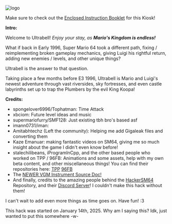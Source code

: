 ![logo](https://github.com/user-attachments/assets/6aa003b0-efb6-4a94-90c9-e9b4010b8f19)

Make sure to check out the [Enclosed Instruction Booklet](https://docs.google.com/document/d/11Rfg5CGrtVHVqCT0m6SxOWny0ZW_q_8i5hatfc4SltU) for this Kiosk!

**Intro:**

Welcome to Ultrabell! *Enjoy your stay, as **Mario's Kingdom is endless!***

What if back in Early 1996, Super Mario 64 took a different path, fixing / reimplementing broken gameplay mechanics,
giving Luigi his rightful return, adding new enemies / levels, and other unique things?

Ultrabell is the answer to that question.

Taking place a few months before E3 1996, Ultrabell is Mario and Luigi's newest adventure through vast riversides,
sky fortresses, and even castle labyrinths set up to trap the Plumbers by the evil King Koopa!

**Credits:**
- spongelover6996/Tophatman: Time Attack
- xbciom: Future level ideas and music
- supermariofurry/SMF128: Just existing tbh bro's based asf
- imann0731/iman:
- Amitabhtechz (Left the community): Helping me add Gigaleak files and converting them
- Kaze Emanuar: making fantastic videos on SM64, giving me so much insight about the game I didn't even know before!
- stalechilibeans, iProgramInCpp, and the other based people who worked on TPP / 96FB: Animations and some assets, help with my own beta content, and other miscellaneous things!
You can find their repositories here: [TPP](https://github.com/96flashbacks/showfloor) [96FB](https://github.com/96flashbacks/96flashbacks)
- The [NEWER VGM Instrument Source Doc!](https://docs.google.com/spreadsheets/d/1JJBlHHDc65fhZmKUGLrDTLCm6rfUU83-kbuD8Y0zU0o/edit?gid=717751203#gid=717751203)
- And finally, credits to the amazing people behind the [HackerSM64](https://github.com/HackerN64/HackerSM64) Repository, and their [Discord Server](https://discord.com/invite/BYrpMBG)!
I couldn't make this hack without them!

I can't wait to add even more things as time goes on.
Have fun! :3

This hack was started on January 14th, 2025. Why am I saying this? Idk, just wanted to put this somewhere -w-